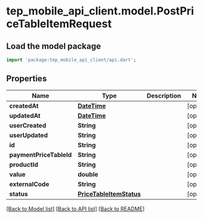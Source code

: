 # tep_mobile_api_client.model.PostPriceTableItemRequest

## Load the model package
```dart
import 'package:tep_mobile_api_client/api.dart';
```

## Properties
Name | Type | Description | Notes
------------ | ------------- | ------------- | -------------
**createdAt** | [**DateTime**](DateTime.md) |  | [optional] 
**updatedAt** | [**DateTime**](DateTime.md) |  | [optional] 
**userCreated** | **String** |  | [optional] 
**userUpdated** | **String** |  | [optional] 
**id** | **String** |  | [optional] 
**paymentPriceTableId** | **String** |  | [optional] 
**productId** | **String** |  | [optional] 
**value** | **double** |  | [optional] 
**externalCode** | **String** |  | [optional] 
**status** | [**PriceTableItemStatus**](PriceTableItemStatus.md) |  | [optional] 

[[Back to Model list]](../README.md#documentation-for-models) [[Back to API list]](../README.md#documentation-for-api-endpoints) [[Back to README]](../README.md)



